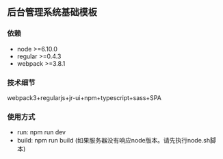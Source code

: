 ## 后台管理系统基础模板

### 依赖
+ node >=6.10.0
+ regular >=0.4.3
+ webpack >=3.8.1

### 技术细节

webpack3+regularjs+jr-ui+npm+typescript+sass+SPA

### 使用方式
+ run: npm run dev
+ build: npm run build (如果服务器没有响应node版本。请先执行node.sh脚本)
